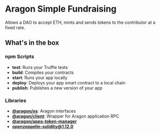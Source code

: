 # Aragon Simple Fundraising

Allows a DAO to accept ETH, mints and sends tokens to the contributor at a fixed rate.

## What's in the box

### npm Scripts

- **test**: Runs your Truffle tests
- **build**: Compiles your contracts
- **start**: Runs your app locally
- **deploy**: Deploys your app smart contract to a local chain
- **publish**: Publishes a new version of your app

### Libraries

- [**@aragon/os**](https://github.com/aragon/aragonOS): Aragon interfaces
- [**@aragon/client**](https://github.com/aragon/aragon.js/tree/master/packages/aragon-client): Wrapper for Aragon application RPC
- [**@aragon/apps-token-manager**](https://www.npmjs.com/package/@aragon/apps-token-manager)
- [**openzeppelin-solidity@1.12.0**](https://www.npmjs.com/package/openzeppelin-solidity)
